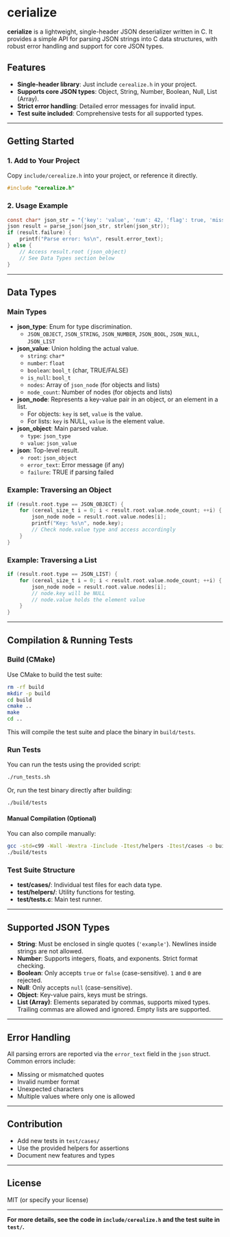 # cerialize

**cerialize** is a lightweight, single-header JSON deserializer written in C. It provides a simple API for parsing JSON strings into C data structures, with robust error handling and support for core JSON types.

## Features

- **Single-header library**: Just include `cerealize.h` in your project.
- **Supports core JSON types**: Object, String, Number, Boolean, Null, List (Array).
- **Strict error handling**: Detailed error messages for invalid input.
- **Test suite included**: Comprehensive tests for all supported types.

---

## Getting Started

### 1. Add to Your Project

Copy `include/cerealize.h` into your project, or reference it directly.

```c
#include "cerealize.h"
```

### 2. Usage Example

```c
const char* json_str = "{'key': 'value', 'num': 42, 'flag': true, 'missing': null}";
json result = parse_json(json_str, strlen(json_str));
if (result.failure) {
    printf("Parse error: %s\n", result.error_text);
} else {
    // Access result.root (json_object)
    // See Data Types section below
}
```

---

## Data Types


### Main Types

- **json_type**: Enum for type discrimination.
  - `JSON_OBJECT`, `JSON_STRING`, `JSON_NUMBER`, `JSON_BOOL`, `JSON_NULL`, `JSON_LIST`
- **json_value**: Union holding the actual value.
  - `string`: `char*`
  - `number`: `float`
  - `boolean`: `bool_t` (char, TRUE/FALSE)
  - `is_null`: `bool_t`
  - `nodes`: Array of `json_node` (for objects and lists)
  - `node_count`: Number of nodes (for objects and lists)
- **json_node**: Represents a key-value pair in an object, or an element in a list.
  - For objects: `key` is set, `value` is the value.
  - For lists: `key` is NULL, `value` is the element value.
- **json_object**: Main parsed value.
  - `type`: `json_type`
  - `value`: `json_value`
- **json**: Top-level result.
  - `root`: `json_object`
  - `error_text`: Error message (if any)
  - `failure`: TRUE if parsing failed

### Example: Traversing an Object

```c
if (result.root.type == JSON_OBJECT) {
    for (cereal_size_t i = 0; i < result.root.value.node_count; ++i) {
        json_node node = result.root.value.nodes[i];
        printf("Key: %s\n", node.key);
        // Check node.value type and access accordingly
    }
}
```

### Example: Traversing a List

```c
if (result.root.type == JSON_LIST) {
    for (cereal_size_t i = 0; i < result.root.value.node_count; ++i) {
        json_node node = result.root.value.nodes[i];
        // node.key will be NULL
        // node.value holds the element value
    }
}
```

---

## Compilation & Running Tests


### Build (CMake)

Use CMake to build the test suite:

```bash
rm -rf build
mkdir -p build
cd build
cmake ..
make
cd ..
```

This will compile the test suite and place the binary in `build/tests`.

### Run Tests

You can run the tests using the provided script:

```bash
./run_tests.sh
```

Or, run the test binary directly after building:

```bash
./build/tests
```

#### Manual Compilation (Optional)

You can also compile manually:

```bash
gcc -std=c99 -Wall -Wextra -Iinclude -Itest/helpers -Itest/cases -o build/tests test/tests.c test/helpers/test_output_helper.c -g
./build/tests
```

### Test Suite Structure

- **test/cases/**: Individual test files for each data type.
- **test/helpers/**: Utility functions for testing.
- **test/tests.c**: Main test runner.

---

## Supported JSON Types

- **String**: Must be enclosed in single quotes (`'example'`). Newlines inside strings are not allowed.
- **Number**: Supports integers, floats, and exponents. Strict format checking.
- **Boolean**: Only accepts `true` or `false` (case-sensitive). `1` and `0` are rejected.
- **Null**: Only accepts `null` (case-sensitive).
- **Object**: Key-value pairs, keys must be strings.
- **List (Array)**: Elements separated by commas, supports mixed types. Trailing commas are allowed and ignored. Empty lists are supported.

---

## Error Handling

All parsing errors are reported via the `error_text` field in the `json` struct. Common errors include:

- Missing or mismatched quotes
- Invalid number format
- Unexpected characters
- Multiple values where only one is allowed

---

## Contribution

- Add new tests in `test/cases/`
- Use the provided helpers for assertions
- Document new features and types

---

## License

MIT (or specify your license)

---

**For more details, see the code in `include/cerealize.h` and the test suite in `test/`.**
